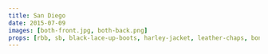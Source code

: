 ```yaml
---
title: San Diego
date: 2015-07-09
images: [both-front.jpg, both-back.png]
props: [rbb, sb, black-lace-up-boots, harley-jacket, leather-chaps, bondage-gear, black-teddie-mercury-hat, tiara, studded-black-choker, aviators, pearl-necklace, horse, freddie-mustache]
---
```

